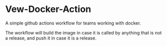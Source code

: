 # Vew-Docker-Action

A simple github actions workflow for teams working with docker.

The workflow will build the image in case it is called by anything that is not a release, and push it in case it is a release.
